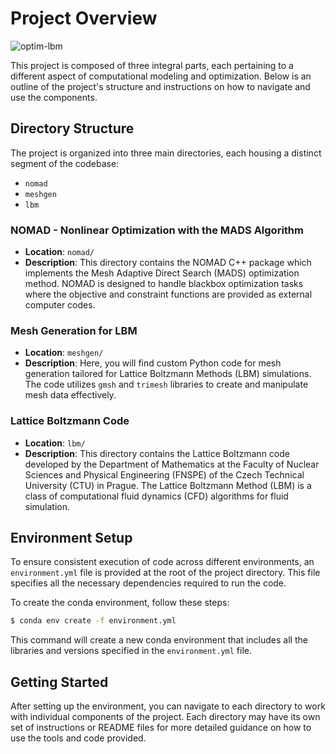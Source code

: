 # Project Overview

![optim-lbm](https://github.com/buresjan/optim_lbm/assets/16631982/daffdb01-0163-4cf7-94aa-ae28e0778380)

This project is composed of three integral parts, each pertaining to a different aspect of computational modeling and optimization. Below is an outline of the project's structure and instructions on how to navigate and use the components.

## Directory Structure

The project is organized into three main directories, each housing a distinct segment of the codebase:

- `nomad`
- `meshgen`
- `lbm`

### NOMAD - Nonlinear Optimization with the MADS Algorithm

- **Location**: `nomad/`
- **Description**: This directory contains the NOMAD C++ package which implements the Mesh Adaptive Direct Search (MADS) optimization method. NOMAD is designed to handle blackbox optimization tasks where the objective and constraint functions are provided as external computer codes.

### Mesh Generation for LBM

- **Location**: `meshgen/`
- **Description**: Here, you will find custom Python code for mesh generation tailored for Lattice Boltzmann Methods (LBM) simulations. The code utilizes `gmsh` and `trimesh` libraries to create and manipulate mesh data effectively.

### Lattice Boltzmann Code

- **Location**: `lbm/`
- **Description**: This directory contains the Lattice Boltzmann code developed by the Department of Mathematics at the Faculty of Nuclear Sciences and Physical Engineering (FNSPE) of the Czech Technical University (CTU) in Prague. The Lattice Boltzmann Method (LBM) is a class of computational fluid dynamics (CFD) algorithms for fluid simulation.

## Environment Setup

To ensure consistent execution of code across different environments, an `environment.yml` file is provided at the root of the project directory. This file specifies all the necessary dependencies required to run the code.

To create the conda environment, follow these steps:

```bash
$ conda env create -f environment.yml
```

This command will create a new conda environment that includes all the libraries and versions specified in the `environment.yml` file.

## Getting Started

After setting up the environment, you can navigate to each directory to work with individual components of the project. Each directory may have its own set of instructions or README files for more detailed guidance on how to use the tools and code provided.
